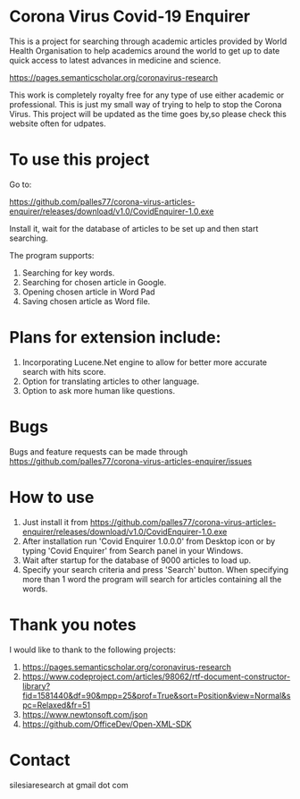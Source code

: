 # Corona Virus Covid-19 Enquirer

This is a project for searching through academic articles provided by World Health Organisation to help academics around the world to get up to date quick access to latest advances in medicine and science.

https://pages.semanticscholar.org/coronavirus-research

This work is completely royalty free for any type of use either academic or professional.
This is just my small way of trying to help to stop the Corona Virus.
This project will be updated as the time goes by,so please check this website often for udpates.

# To use this project 
Go to:

https://github.com/palles77/corona-virus-articles-enquirer/releases/download/v1.0/CovidEnquirer-1.0.exe

Install it, wait for the database of articles to be set up and then start searching.

The program supports:
1. Searching for key words.
2. Searching for chosen article in Google.
3. Opening chosen article in Word Pad
4. Saving chosen article as Word file.

# Plans for extension include:
1. Incorporating Lucene.Net engine to allow for better more accurate search with hits score.
2. Option for translating articles to other language.
3. Option to ask more human like questions.

# Bugs
Bugs and feature requests can be made through 
https://github.com/palles77/corona-virus-articles-enquirer/issues

# How to use

1. Just install it from 
https://github.com/palles77/corona-virus-articles-enquirer/releases/download/v1.0/CovidEnquirer-1.0.exe
2. After installation run 'Covid Enquirer 1.0.0.0' from Desktop icon or by typing 'Covid Enquirer' from Search panel in your Windows.
3. Wait after startup for the database of 9000 articles to load up.
4. Specify your search criteria and press 'Search' button. When specifying more than 1 word the program will search for articles containing all the words.

# Thank you notes
I would like to thank to the following projects:
1. https://pages.semanticscholar.org/coronavirus-research
2. https://www.codeproject.com/articles/98062/rtf-document-constructor-library?fid=1581440&df=90&mpp=25&prof=True&sort=Position&view=Normal&spc=Relaxed&fr=51
3. https://www.newtonsoft.com/json
4. https://github.com/OfficeDev/Open-XML-SDK

# Contact
silesiaresearch at gmail dot com
